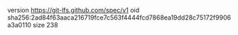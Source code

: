 version https://git-lfs.github.com/spec/v1
oid sha256:2ad84f63aaca216719fce7c563f4444fcd7868ea19dd28c75172f9906a3a0110
size 238

